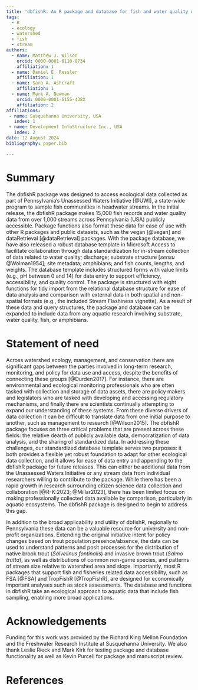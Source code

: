 ```yaml
---
title: 'dbfishR: An R package and database for fish and water quality data access and entry'
tags:
  - R
  - ecology
  - watershed
  - fish
  - stream
authors:
  - name: Matthew J. Wilson
    orcid: 0000-0001-6110-8734
    affiliation: 1
  - name: Daniel E. Ressler
    affiliation: 1
  - name: Sara A. Ashcraft
    affiliation: 1
  - name: Mark A. Newman
    orcid: 0000-0001-6155-438X
    affiliation: 2
affiliations:
 - name: Susquehanna University, USA
   index: 1
 - name: Development InfoStructure Inc., USA
   index: 2
date: 12 August 2024
bibliography: paper.bib

---
```


# Summary

The dbfishR package was designed to access ecological data collected as part of Pennsylvania’s Unassessed Waters Initiative [@UWI], a state-wide program to sample fish communities in headwater streams. In the initial release, the dbfishR package makes 15,000 fish records and water quality data from over 1,000 streams across Pennsylvania (USA) publicly accessible. Package functions also format these data for ease of use with other R packages and public datasets, such as the vegan [@vegan] and dataRetrieval [@dataRetrieval] packages. With the package database, we have also released a robust database template in Microsoft Access to facilitate collaboration through data standardization for in-stream collection of data related to water quality; discharge; substrate structure [*sensu* @Wolman1954]; site metadata; amphibians; and fish counts, lengths, and weights. The database template includes structured forms with value limits (e.g., pH between 0 and 14) for data entry to support efficiency, accessibility, and quality control. The package is structured with eight functions for tidy import from the relational database structure for ease of data analysis and comparison with external data in both spatial and non-spatial formats (e.g., the included Stream Flashiness vignette). As a result of these data and query structures, the package and database can be expanded to include data from any aquatic research involving substrate, water quality, fish, or amphibians.

# Statement of need

Across watershed ecology, management, and conservation there are significant gaps between the parties involved in long-term research, monitoring, and policy for data use and access, despite the benefits of connecting these groups [@Durden2017]. For instance, there are environmental and ecological monitoring professionals who are often tasked with collection and storage of data assets, there are policy makers and legislators who are tasked with developing and accessing regulatory mechanisms, and finally there are scientists continually attempting to expand our understanding of these systems. From these diverse drivers of data collection it can be difficult to translate data from one initial purpose to another, such as management to research [@Wilson2015]. The dbfishR  package focuses on three critical problems that are present across these fields: the relative dearth of publicly available data, democratization of data analysis, and the sharing of standardized data. In addressing these challenges, our standardized database template serves two purposes: it both provides a flexible yet robust foundation to adapt for other ecological data collection, and it allows for ease of data entry and appending to the dbfishR package for future releases. This can either be additional data from the Unassessed Waters Initiative or any stream data from individual researchers willing to contribute to the package. While there has been a rapid growth in research surrounding citizen science data collection and collaboration [@R-K:2023; @Millar2023], there has been limited focus on making professionally collected data available by comparison, particularly in aquatic ecosystems. The dbfishR package is designed to begin to address this gap. 

In addition to the broad applicability and utility of dbfishR, regionally to Pennsylvania these data can be a valuable resource for university and non-profit organizations. Extending the original initiative intent for policy changes based on trout population presence/absence, the data can be used to understand patterns and posit processes for the distribution of native brook trout (*Salvelinus fontinalis*) and invasive brown trout (*Salmo trutta*), as well as distributions of common non-game species, and patterns of stream size relative to watershed area and slope. Importantly, most R packages that support fish and fisheries related data accessibility, such as FSA [@FSA] and TropFishR [@TropFishR], are designed for economically important analyses such as stock assessments. The database and functions in dbfishR take an ecological approach to aquatic data that include fish sampling, enabling more broad applications.  

# Acknowledgements

Funding for this work was provided by the Richard King Mellon Foundation and the Freshwater Research Institute at Susquehanna University. We also thank Leslie Rieck and Mark Kirk for testing package and database functionality as well as Kevin Purcell for package and manuscript review.

# References